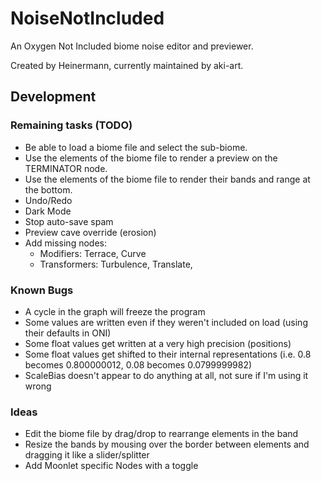 # NoiseNotIncluded
An Oxygen Not Included biome noise editor and previewer.

Created by Heinermann, currently maintained by aki-art.

## Development
### Remaining tasks (TODO)
- Be able to load a biome file and select the sub-biome.
- Use the elements of the biome file to render a preview on the TERMINATOR node.
- Use the elements of the biome file to render their bands and range at the bottom.
- Undo/Redo
- Dark Mode
- Stop auto-save spam
- Preview cave override (erosion)
- Add missing nodes: 
    - Modifiers: Terrace, Curve
    - Transformers: Turbulence, Translate, 


### Known Bugs
- A cycle in the graph will freeze the program
- Some values are written even if they weren't included on load (using their defaults in ONI)
- Some float values get written at a very high precision (positions)
- Some float values get shifted to their internal representations (i.e. 0.8 becomes 0.800000012, 0.08 becomes 0.0799999982)
- ScaleBias doesn't appear to do anything at all, not sure if I'm using it wrong

### Ideas
- Edit the biome file by drag/drop to rearrange elements in the band
- Resize the bands by mousing over the border between elements and dragging it like a slider/splitter
- Add Moonlet specific Nodes with a toggle

